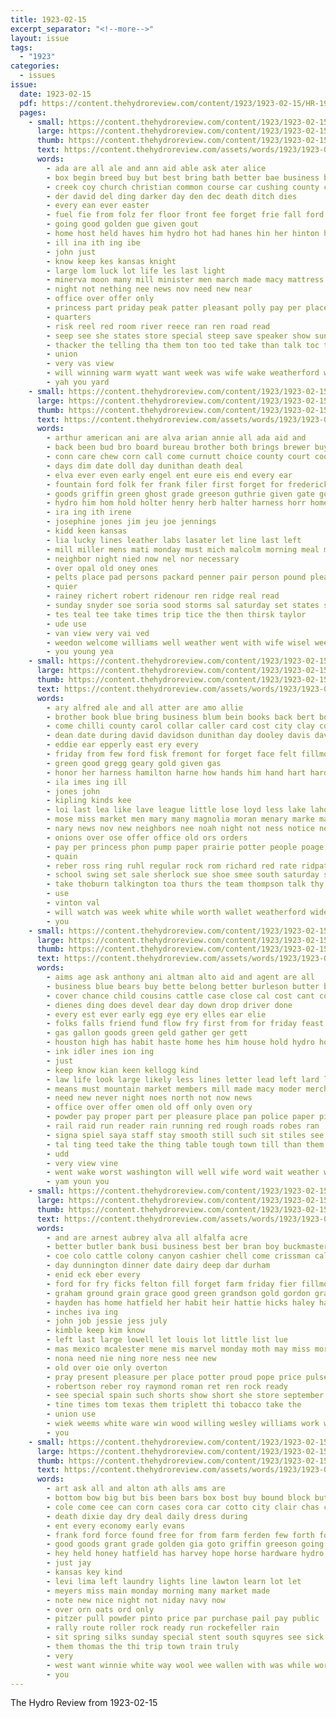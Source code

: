 ```yaml
---
title: 1923-02-15
excerpt_separator: "<!--more-->"
layout: issue
tags:
  - "1923"
categories:
  - issues
issue:
  date: 1923-02-15
  pdf: https://content.thehydroreview.com/content/1923/1923-02-15/HR-1923-02-15.pdf
  pages:
    - small: https://content.thehydroreview.com/content/1923/1923-02-15/small/HR-1923-02-15-01.jpg
      large: https://content.thehydroreview.com/content/1923/1923-02-15/large/HR-1923-02-15-01.jpg
      thumb: https://content.thehydroreview.com/content/1923/1923-02-15/thumbnails/HR-1923-02-15-01.jpg
      text: https://content.thehydroreview.com/assets/words/1923/1923-02-15/HR-1923-02-15-01.txt
      words:
        - ada are all ale and ann aid able ask ater alice
        - box begin breed buy but best bring bath better bae business bril bros body big boi
        - creek coy church christian common course car cushing county con chase companion came come cause child
        - der david del ding darker day den dec death ditch dies
        - every ean ever easter
        - fuel fie from folz fer floor front fee forget frie fall ford few for faithful first
        - going good golden gue given gout
        - home host held haves him hydro hot had hanes hin her hinton head hell how hern hold has house heater hatfield hett
        - ill ina ith ing ibe
        - john just
        - know keep kes kansas knight
        - large lom luck lot life les last light
        - minerva moon many mill minister men march made macy mattress more mar moran miss man
        - night not nething nee news nov need new near
        - office over offer only
        - princess part priday peak patter pleasant polly pay per place precious
        - quarters
        - risk reel red room river reece ran ren road read
        - seep see she states store special steep save speaker show sunday sell stove sih service sad swed stores speaks
        - thacker the telling tha them ton too ted take than talk toc tie trust
        - union
        - very vas view
        - will winning warm wyatt want week was wife wake weatherford worrell with well weck wing work
        - yah you yard
    - small: https://content.thehydroreview.com/content/1923/1923-02-15/small/HR-1923-02-15-02.jpg
      large: https://content.thehydroreview.com/content/1923/1923-02-15/large/HR-1923-02-15-02.jpg
      thumb: https://content.thehydroreview.com/content/1923/1923-02-15/thumbnails/HR-1923-02-15-02.jpg
      text: https://content.thehydroreview.com/assets/words/1923/1923-02-15/HR-1923-02-15-02.txt
      words:
        - arthur american ani are alva arian annie all ada aid and
        - back been bud bro board bureau brother both brings brewer buyers boys bos big buy bua bertie but
        - conn care chew corn call come curnutt choice county court coo cat clyde child cee can caddo city citizen cream crawford
        - days dim date doll day dunithan death deal
        - elva ever even early engel ent eure eis end every ear
        - fountain ford folk fer frank filer first forget for frederick friesen fred fore few friday friends far
        - goods griffin green ghost grade greeson guthrie given gate good
        - hydro him hom hold holter henry herb halter harness horr home halt her holding hee high has
        - ira ing ith irene
        - josephine jones jim jeu joe jennings
        - kidd keen kansas
        - lia lucky lines leather labs lasater let line last left
        - mill miller mens mati monday must mich malcolm morning meal mike mccool mond mound miss
        - neighbor night nied now nel nor necessary
        - over opal old oney ones
        - pelts place pad persons packard penner pair person pound pleasant per present
        - quier
        - rainey richert robert ridenour ren ridge real read
        - sunday snyder soe soria sood storms sal saturday set states siek shoy shirts sun sone seri sales special scarth sick sunda seeds sie sister scott store show son state seed she stove
        - tes teal tee take times trip tice the then thirsk taylor
        - ude use
        - van view very vai ved
        - weedon welcome williams well weather went with wife wisel week worth wright wilson weatherford west was will wyatt
        - you young yea
    - small: https://content.thehydroreview.com/content/1923/1923-02-15/small/HR-1923-02-15-03.jpg
      large: https://content.thehydroreview.com/content/1923/1923-02-15/large/HR-1923-02-15-03.jpg
      thumb: https://content.thehydroreview.com/content/1923/1923-02-15/thumbnails/HR-1923-02-15-03.jpg
      text: https://content.thehydroreview.com/assets/words/1923/1923-02-15/HR-1923-02-15-03.txt
      words:
        - ary alfred ale and all atter are amo allie
        - brother book blue bring business blum bein books back bert boy boland bal best beer boys brown better been block billy bill but boyle buyers
        - come chilli county carol collar caller card cost city clay courts child count clash convey candies clays collins came clyde
        - dean date during david davidson dunithan day dooley davis dave dough deen
        - eddie ear epperly east ery every
        - friday from few ford fisk fremont for forget face felt fillmore fouse first finder fath farm fili
        - green good gregg geary gold given gas
        - honor her harness hamilton harne how hands him hand hart hardware heidebrecht home harry hedges hug hinton hardy hafer holt has huffman hydro harvey har
        - ila imes ing ill
        - jones john
        - kipling kinds kee
        - loi last lea like lave league little lose loyd less lake lahoma large line lorene lemon
        - mose miss market men mary many magnolia moran menary marke made moral monday most man mutt members main missouri manship manner
        - nary news nov new neighbors nee noah night not ness notice neal near north
        - onions over ose offer office old ors orders
        - pay per princess phon pump paper prairie potter people poage part pastor pai pauline pere pipes palace pie price
        - quain
        - reber ross ring ruhl regular rock rom richard red rate ridpath rin reel res
        - school swing set sale sherlock sue shoe smee south saturday ser sunday second sic single star standard side sali street smith she shaw see short special scott sell storie sick
        - take thoburn talkington toa thurs the team thompson talk thy thelma too tie ting thur them till teacher teter tui than
        - use
        - vinton val
        - will watch was week white while worth wallet weatherford wide wee wish well worn world walter write wyatt wann words with
        - you
    - small: https://content.thehydroreview.com/content/1923/1923-02-15/small/HR-1923-02-15-04.jpg
      large: https://content.thehydroreview.com/content/1923/1923-02-15/large/HR-1923-02-15-04.jpg
      thumb: https://content.thehydroreview.com/content/1923/1923-02-15/thumbnails/HR-1923-02-15-04.jpg
      text: https://content.thehydroreview.com/assets/words/1923/1923-02-15/HR-1923-02-15-04.txt
      words:
        - aims age ask anthony ani altman alto aid and agent are all
        - business blue bears buy bette belong better burleson butter boat bran bring but boch best brings body brown board bas bost bake back boy boys been burnett big began
        - cover chance child cousins cattle case close cal cost cant count city condit cloudy cousin corn cor court car cheap course can clan county company came
        - dienes ding does devel dear day down drop driver done
        - every est ever early egg eye ery elles ear elie
        - folks falls friend fund flow fry first from for friday feast few fine fred flowers flakes front found
        - gas gallon goods green geld gather ger gett
        - houston high has habit haste home hes him house hold hydro hot herd hard had hour how hom held
        - ink idler ines ion ing
        - just
        - keep know kian keen kellogg kind
        - law life look large likely less lines letter lead left lard leath little let last
        - means must mountain market members mill made macy moder merchant miles most many maa morning men mix money mille may main more
        - need new never night noes north not now news
        - office over offer omen old off only oven ory
        - powder pay proper part per pleasure place pan police paper pile present par pils pei plant pretty peak piles pain person people parks priest
        - rail raid run reader rain running red rough roads robes ran
        - signa spiel saya staff stay smooth still such sit stiles see sunday second sugar sunny stepleton side said service school state store small seen say south subject six sper street saturday stole slow speak
        - tal ting teed take the thing table tough town till than them thi tex tha texas top tate thrash then ture taken
        - udd
        - very view vine
        - went wake worst washington will well wife word wait weather way want with white warm wend was wind worth why work
        - yam youn you
    - small: https://content.thehydroreview.com/content/1923/1923-02-15/small/HR-1923-02-15-05.jpg
      large: https://content.thehydroreview.com/content/1923/1923-02-15/large/HR-1923-02-15-05.jpg
      thumb: https://content.thehydroreview.com/content/1923/1923-02-15/thumbnails/HR-1923-02-15-05.jpg
      text: https://content.thehydroreview.com/assets/words/1923/1923-02-15/HR-1923-02-15-05.txt
      words:
        - and are arnest aubrey alva all alfalfa acre
        - better butler bank busi business best ber bran boy buckmaster bright bryant brother bridgeport barta bull
        - coe colo cattle colony canyon cashier chell come crissman call class cake char caller car
        - day dunnington dinner date dairy deep dar durham
        - enid eck eber every
        - ford for fry ficks felton fill forget farm friday fier fillmore first from freely frank
        - graham ground grain grace good green grandson gold gordon granite
        - hayden has home hatfield her habit heir hattie hicks haley hams herndon hor
        - inches iva ing
        - john job jessie jess july
        - kimble keep kim know
        - left last large lowell let louis lot little list lue
        - mas mexico mcalester mene mis marvel monday moth may miss more meal mule mary morning maude
        - nona need nie ning nore ness nee new
        - old over oie only overton
        - pray present pleasure per place potter proud pope price pulse polish pee
        - robertson reber roy raymond roman ret ren rock ready
        - see special spain such shorts show short she store september sell sun spice saturday state sunday seger sick sone seven scotch soon sund sam son
        - tine times tom texas them triplett thi tobacco take the
        - union use
        - wiek weems white ware win wood willing wesley williams work while was will working with went wife west window wheat week
        - you
    - small: https://content.thehydroreview.com/content/1923/1923-02-15/small/HR-1923-02-15-06.jpg
      large: https://content.thehydroreview.com/content/1923/1923-02-15/large/HR-1923-02-15-06.jpg
      thumb: https://content.thehydroreview.com/content/1923/1923-02-15/thumbnails/HR-1923-02-15-06.jpg
      text: https://content.thehydroreview.com/assets/words/1923/1923-02-15/HR-1923-02-15-06.txt
      words:
        - art ask all and alton ath alls ams are
        - bottom bow big but bis been bars box bost buy bound block butcher business balance bright
        - cole come cee can corn cases cora car cotto city clair chas cost cea call comb
        - death dixie day dry deal daily dress during
        - ent every economy early evans
        - frank ford force found free for from farm ferden few forth forget flash friday
        - good goods grant grade golden gia goto griffin greeson going grippe grace ghering guns
        - hey held honey hatfield has harvey hope horse hardware hydro
        - just jay
        - kansas key kind
        - levi lima left laundry lights line lawton learn lot let
        - meyers miss main monday morning many market made
        - note new nice night not niday navy now
        - over orn oats ord only
        - pitzer pull powder pinto price par purchase pail pay public
        - rally route roller rock ready run rockefeller rain
        - sit spring silks sunday special stent south squyres see sick store steck starch small shoe saturday skill suga send save salle spencer skates siek strong suits standard stock soap step show
        - them thomas the thi trip town train truly
        - very
        - west want winnie white way wool wee wallen with was while worth week will watch weatherford winchester weir
        - you
---
```


The Hydro Review from 1923-02-15

<!--more-->

